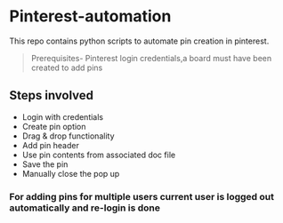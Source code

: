 # Pinterest-automation
This repo contains python scripts to automate pin creation in pinterest.

> Prerequisites- Pinterest login credentials,a board must have been created to add pins

## Steps involved
  - Login with credentials
  - Create pin option
  - Drag & drop functionality
  - Add pin header
  - Use pin contents from associated doc file
  - Save the pin
  - Manually close the pop up 
  
### For adding pins for multiple users current user is logged out automatically and re-login is done 
